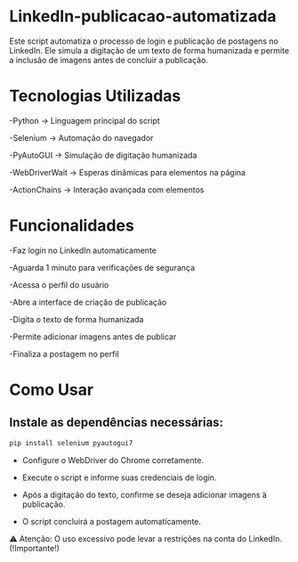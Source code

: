 # LinkedIn-publicacao-automatizada
Este script automatiza o processo de login e publicação de postagens no LinkedIn. Ele simula a digitação de um texto de forma humanizada e permite a inclusão de imagens antes de concluir a publicação.

# Tecnologias Utilizadas
-Python → Linguagem principal do script

-Selenium → Automação do navegador

-PyAutoGUI → Simulação de digitação humanizada

-WebDriverWait → Esperas dinâmicas para elementos na página

-ActionChains → Interação avançada com elementos

# Funcionalidades
 -Faz login no LinkedIn automaticamente

 -Aguarda 1 minuto para verificações de segurança

 -Acessa o perfil do usuário

 -Abre a interface de criação de publicação

 -Digita o texto de forma humanizada

 -Permite adicionar imagens antes de publicar

 -Finaliza a postagem no perfil

# Como Usar
## Instale as dependências necessárias:

```bash
pip install selenium pyautogui7
```

- Configure o WebDriver do Chrome corretamente.

- Execute o script e informe suas credenciais de login.

- Após a digitação do texto, confirme se deseja adicionar imagens à publicação.

- O script concluirá a postagem automaticamente.

⚠ Atenção: O uso excessivo pode levar a restrições na conta do LinkedIn. (!Importante!)

